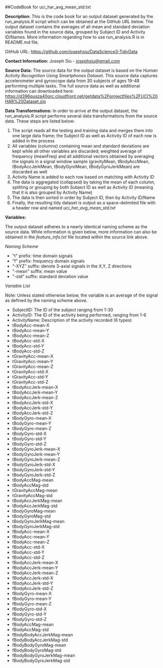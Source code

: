 ##CodeBook for uci_har_avg_mean_std.txt

**Description:** This is the code book for an output dataset generated by the run_analysis.R script which can be obtained at the GitHub URL below. The output dataset contains the averages of all mean and standard deviation variables found in the source data, grouped by Subject ID and Activity ID/Names. More information regarding how to use run_analysis.R is in README.md file.

GitHub URL: https://github.com/josephsiu/DataScience3-TidyData

**Contact Information:** Joseph Siu - josephsiu@gmail.com

**Source Data:** The source data for the output dataset is based on the *Human Activity Recognition Using Smartphones Dataset*. This source data captures accelerometer and gyroscope data from 30 subjects of ages 19-48 performing multiple tasks. The full source data as well as additional information can downloaded here: https://d396qusza40orc.cloudfront.net/getdata%2Fprojectfiles%2FUCI%20HAR%20Dataset.zip

**Data Transformations:** In order to arrive at the output dataset, the run_analysis.R script performs several data transformations from the source data. These steps are listed below:

1. The script reads all the testing and training data and merges them into one large data frame; the Subject ID as well as Activity ID of each row is added in the process
2. All variables (columns) containing mean and standard deviations are kept while all other variables are discarded; weighted average of frequency (meanFreq) and all additional vectors obtained by averaging the signals in a signal window sample (gravityMean, tBodyAccMean, tBodyAccJerkMean, tBodyGyroMean, tBodyGyroJerkMean) are discarded as well
3. Activity Name is added to each row based on matching with Activity ID
4. The data is aggregated (collapsed) by taking the mean of each column, splitting or grouping by both Subject ID as well as Activity ID (meaning that it is also grouped by Activity Name)
5. The data is then sorted in order by Subject ID, then by Activity ID/Name
6. Finally, the resulting tidy dataset is output as a space-delimited file with a header row and named *uci_har_avg_mean_std.txt*

**Variables:** 

The output dataset adheres to a nearly identical naming scheme as the source data. While information is given below, more information can also be obtained in the *feature_info.txt* file located within the source link above.

*Naming Scheme*
- "t" prefix: time domain signals
- "f" prefix: frequency domain signals
- "-XYZ" suffix: denote 3-axial signals in the X,Y, Z directions
- "-mean" suffix: mean value
- "-std" suffix: standard deviation value

*Variable List*

Note: Unless stated otherwise below, the variable is an average of the signal as defined by the naming scheme above.

- SubjectID: The ID of the subject ranging from 1-30
- ActivityID: The ID of the activity being performed, ranging from 1-6
- ActivityName: Description of the activity recorded (6 types)
- tBodyAcc-mean-X
- tBodyAcc-mean-Y
- tBodyAcc-mean-Z
- tBodyAcc-std-X
- tBodyAcc-std-Y
- tBodyAcc-std-Z
- tGravityAcc-mean-X
- tGravityAcc-mean-Y
- tGravityAcc-mean-Z
- tGravityAcc-std-X
- tGravityAcc-std-Y
- tGravityAcc-std-Z
- tBodyAccJerk-mean-X
- tBodyAccJerk-mean-Y
- tBodyAccJerk-mean-Z
- tBodyAccJerk-std-X
- tBodyAccJerk-std-Y
- tBodyAccJerk-std-Z
- tBodyGyro-mean-X
- tBodyGyro-mean-Y
- tBodyGyro-mean-Z
- tBodyGyro-std-X
- tBodyGyro-std-Y
- tBodyGyro-std-Z
- tBodyGyroJerk-mean-X
- tBodyGyroJerk-mean-Y
- tBodyGyroJerk-mean-Z
- tBodyGyroJerk-std-X
- tBodyGyroJerk-std-Y
- tBodyGyroJerk-std-Z
- tBodyAccMag-mean
- tBodyAccMag-std
- tGravityAccMag-mean
- tGravityAccMag-std
- tBodyAccJerkMag-mean
- tBodyAccJerkMag-std
- tBodyGyroMag-mean
- tBodyGyroMag-std
- tBodyGyroJerkMag-mean
- tBodyGyroJerkMag-std
- fBodyAcc-mean-X
- fBodyAcc-mean-Y
- fBodyAcc-mean-Z
- fBodyAcc-std-X
- fBodyAcc-std-Y
- fBodyAcc-std-Z
- fBodyAccJerk-mean-X
- fBodyAccJerk-mean-Y
- fBodyAccJerk-mean-Z
- fBodyAccJerk-std-X
- fBodyAccJerk-std-Y
- fBodyAccJerk-std-Z
- fBodyGyro-mean-X
- fBodyGyro-mean-Y
- fBodyGyro-mean-Z
- fBodyGyro-std-X
- fBodyGyro-std-Y
- fBodyGyro-std-Z
- fBodyAccMag-mean
- fBodyAccMag-std
- fBodyBodyAccJerkMag-mean
- fBodyBodyAccJerkMag-std
- fBodyBodyGyroMag-mean
- fBodyBodyGyroMag-std
- fBodyBodyGyroJerkMag-mean
- fBodyBodyGyroJerkMag-std


